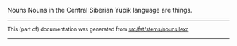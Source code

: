 Nouns
Nouns in the Central Siberian Yupik language are things.

* * *

<small>This (part of) documentation was generated from [src/fst/stems/nouns.lexc](https://github.com/giellalt/lang-ess/blob/main/src/fst/stems/nouns.lexc)</small>

---

